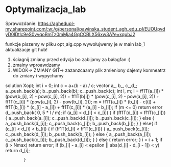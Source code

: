 # Optymalizacja_lab
Sprawozdanie:
https://aghedupl-my.sharepoint.com/:w:/g/personal/pawinska_student_agh_edu_pl/EUOUpvdyD0lDtlc9eS0vvqoBmTz0mMja4GqCCBLX56xw3A?e=xqubJ2

funkcje piszemy w pliku opt_alg.cpp
wywołujwemy je w main lab_1
aktualizacje git hub!
1. ściagnij zmiany przed edycja bo zabijamy za bałagfan :)
2. zmainy wproawdzamy
3. WIDOK-> ZMIANY GIT-> zazanzcaamy plik zmieniony dajemy komneatrz do zmiany i wypychamy 


solution Xopt;
		int i = 0;
		int c = a+(b - a) / c;
		vector <double> a_, b_, c_,d_;
		a_.push_back(a);
		b_.push_back(b);
		c_.push_back(c);
		int l, m;
		l = ff1T(a_[i]) * (pow(b_[i], 2) - pow(c_[i], 2)) + ff1T(b[i]) * (pow(c_[i], 2) - pow(a_[i], 2)) + ff1T(c_[i]) * (pow(a_[i], 2) - pow(b_[i], 2));
		m = ff1T(a_[i]) * (b_[i] - c[i]) + ff1T(b_[i]) * (c_[i] - a_[i]) + ff1T(c_[i]) * (a_[i] - b_[i]);
		if (m <= 0)
			return error
			d_.push_back( 0, 5 * l / m);
		if (a_[i] < d_[i] < c_[i]) {
			if (ff1T(d_[i]) < ff1T(c_[i])) {
				a_.push_back(a_[i]);
				c_.push_back(d_[i]);
				b_.push_back(c_[i]);
			}
			else {
				a_.push_back(d_[i]);
				c_.push_back(c_[i]);
				b_.push_back(b_[i]);
			}
		}
		else{
			if (c_[i] < d_[i] < b_[i]) {
				if (ff1T(d_[i] < ff1T(c_[i])) {
					a_.push_back(c_[i]);
					c_.push_back(d_[i]);
					b_.push_back(b_[i]);
				}
				else {
					a_.push_back(a_[i]);
					c_.push_back(c_[i]);
					b_.push_back(d_[i]);
				}
			}
			else {
				return error;
			}
			i = i + 1;
			if (i > Nmax)
				return error;
			if (b_[i] - a_[i] < epsilon || abs(d_[i] - d_[i - 1]) < y)
				return d_[i];

			}
